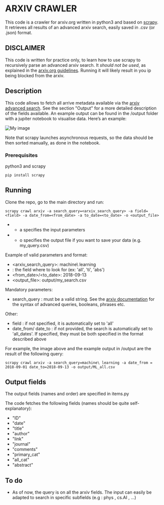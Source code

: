 
# ARXIV CRAWLER

This code is a crawler for arxiv.org written in python3 and based on [scrapy](https://scrapy.org/).
It retrieves all results of an advanced arxiv search, easily saved in .csv (or .json) format.

## DISCLAIMER 

This code is written for practice only, to learn how to use scrapy to recursively parse an advanced arxiv search. It *should not be used*, as explained in the [arxiv.org guidelines](https://arxiv.org/help/robots). Running it will likely result in you ip being blocked from the arxiv.




## Description

This code allows to fetch all arrive metadata available via the [arxiv advanced search](https://arxiv.org/search/advanced). See the section "Output" for a more detailed description of the fields available. 
An example output can be found in the /output folder with a jupiter notebook to visualise data. Here’s an example:

![My image](Mik3M4n.github.com/arxiv/arxiv_ML_query.png)

Note that scrapy launches asynchronous requests, so the data should be then sorted manually, as done in the notebook.


### Prerequisites

python3 and scrapy

```
pip install scrapy
```


## Running 

Clone the repo, go to the main directory and run:


```
scrapy crawl arxiv -a search_query=<arxiv_search_query> -a field=<field> -a date_from=<from_date> -a to_date=<to_date> -o <output_file>
```

* - a specifies the input parameters
* - o specifies the output file if you want to save your data (e.g. my_query.csv)


Example of valid parameters and format:

* <arxiv_search_query>: machine\ learning
* <field>: the field where to look for (ex: 'all', 'ti', 'abs')
* <from_date>/<to_date>:  2018-09-13
* <output_file>: output/my_search.csv


Mandatory parameters:
* search_query : must be a valid string. See the [arxiv documentation](https://arxiv.org/help/api/user-manual#_query_interface) for the syntax of advanced queries, booleans, phrases etc.

Other:
* field : if not specified, it is automatically set to 'all'
* date_from/ date_to : if not provided, the search is automatically set to 'all_dates'. If specified, they must be both specified in the format described above




For example, the image above and the example output in /output are the result of the following query:
```
scrapy crawl arxiv -a search_query=machine\ learning -a date_from = 2018-09-01 date_to=2018-09-13 -o output/ML_all.csv
```




## Output fields

The output fields (names and order) are specified in items.py

The code fetches the following fields (names should be quite self-explanatory):
- "ID" 
- "date"
- "title"
- "author"
- "link"
- "journal"
- "comments"
- "primary_cat"
- "all_cat"
- "abstract"



## To do

* As of now, the query is on all the arxiv fields. The input can easily be adapted to search in specific subfields (e.g : phys , cs.AI , …)

